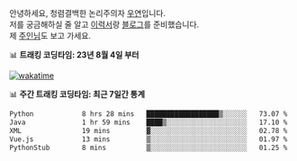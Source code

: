 안녕하세요, 청렴결백한 논리주의자 [우연](https://dev-wooyeon.github.io/quiz-app/)입니다.  
저를 궁금해하실 줄 알고 [이력서](https://ieunune.notion.site/d836ecc9172144d4b39f185b89f16a62)랑 [블로그](https://notion-blog-ieunune.vercel.app)를 준비했습니다.  
제 [주인님](https://www.instagram.com/lovely_hiru_hari_s2/)도 보고 가세요.


📊 **트래킹 코딩타임: 23년 8월 4일 부터**  

[![wakatime](https://wakatime.com/badge/user/099dd627-fdab-4072-b87a-fa91c7a76d8d.svg?style=for-the-badge)](https://wakatime.com/@099dd627-fdab-4072-b87a-fa91c7a76d8d)

📊 **주간 트래킹 코딩타임: 최근 7일간 통계**

<!--START_SECTION:waka-->

```txt
Python            8 hrs 28 mins   ██████████████████▒░░░░░░   73.07 %
Java              1 hr 59 mins    ████▒░░░░░░░░░░░░░░░░░░░░   17.10 %
XML               19 mins         ▓░░░░░░░░░░░░░░░░░░░░░░░░   02.78 %
Vue.js            13 mins         ▒░░░░░░░░░░░░░░░░░░░░░░░░   01.97 %
PythonStub        8 mins          ▒░░░░░░░░░░░░░░░░░░░░░░░░   01.25 %
```

<!--END_SECTION:waka-->

<!-- ![](./profile-3d-contrib/profile-night-view.svg)-->
